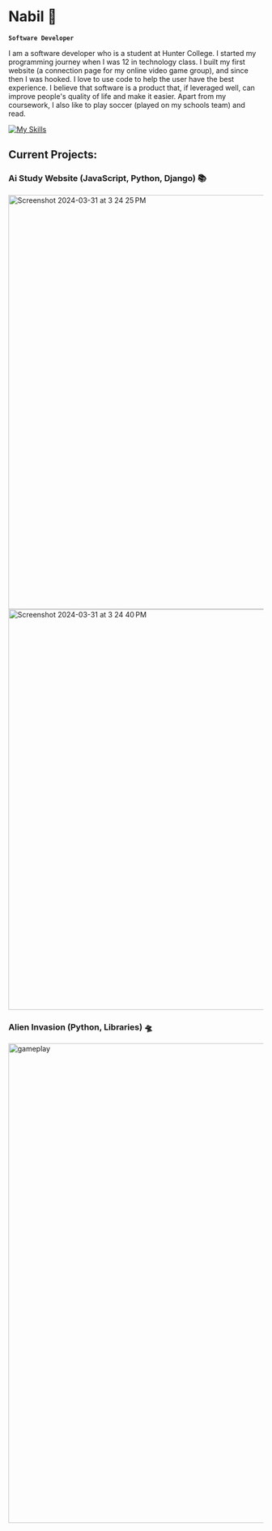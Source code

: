 # Nabil 👋

**`Software Developer`**

I am a software developer who is a student at Hunter College. I started my programming journey when I was 12 in technology class. I built my first website (a connection page for my online video game group), and since then I was hooked. I love to use code to help the user have the best experience. I believe that software is a product that, if leveraged well, can improve people's quality of life and make it easier. Apart from my coursework, I also like to play soccer (played on my schools team) and read.

[![My Skills](https://skillicons.dev/icons?i=py,js,html,css,tailwindcss,git,vscode)](https://skillicons.dev)

## Current Projects:

### Ai Study Website (JavaScript, Python, Django) 📚

<img width="817" alt="Screenshot 2024-03-31 at 3 24 25 PM" src="https://github.com/nshamee/nshamee/assets/80434243/c9503764-a682-40c1-a134-9b93b5d18fac">

<img width="790" alt="Screenshot 2024-03-31 at 3 24 40 PM" src="https://github.com/nshamee/nshamee/assets/80434243/de4d0a20-09aa-4eab-bbb6-4e2117e25a73">

### Alien Invasion (Python, Libraries) 🛸


<img width="946" alt="gameplay" src="https://github.com/nshamee/nshamee/assets/80434243/6273b892-36b3-4e6b-9997-6105739804c0">

<!--## Current Projects:

### Ai Study Website (JavaScript, Python, Django) 📚

<img width="817" alt="Screenshot 2024-03-31 at 3 24 25 PM" src="https://github.com/nshamee/nshamee/assets/80434243/c9503764-a682-40c1-a134-9b93b5d18fac">

<img width="790" alt="Screenshot 2024-03-31 at 3 24 40 PM" src="https://github.com/nshamee/nshamee/assets/80434243/de4d0a20-09aa-4eab-bbb6-4e2117e25a73">

### Alien Invasion (Python, Libraries) 🛸


<img width="946" alt="gameplay" src="https://github.com/nshamee/nshamee/assets/80434243/6273b892-36b3-4e6b-9997-6105739804c0">

<!-- ## My Skills 

 [![My Skills](https://skillicons.dev/icons?i=py,js,html,css,tailwindcss,git,vscode)](https://skillicons.dev)

<!--
**nshamee/nshamee** is a ✨ _special_ ✨ repository because its `README.md` (this file) appears on your GitHub profile.

Here are some ideas to get you started:

- 🔭 I’m currently working on ...
- 🌱 I’m currently learning ...
- 👯 I’m looking to collaborate on ...
- 🤔 I’m looking for help with ...
- 💬 Ask me about ...
- 📫 How to reach me: ...
- 😄 Pronouns: ...
- ⚡ Fun fact: ...
-->
